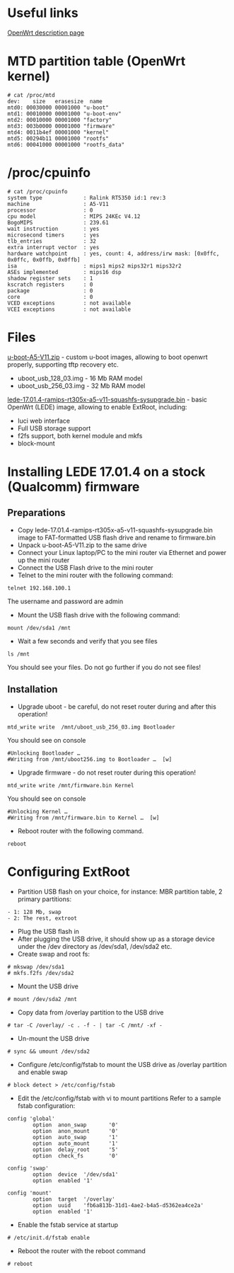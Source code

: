 # Useful links 

[OpenWrt description page](https://openwrt.org/toh/unbranded/a5-v11)

# MTD partition table (OpenWrt kernel)
```
# cat /proc/mtd
dev:    size   erasesize  name
mtd0: 00030000 00001000 "u-boot"
mtd1: 00010000 00001000 "u-boot-env"
mtd2: 00010000 00001000 "factory"
mtd3: 003b0000 00001000 "firmware"
mtd4: 0011b4ef 00001000 "kernel"
mtd5: 00294b11 00001000 "rootfs"
mtd6: 00041000 00001000 "rootfs_data"
```

# /proc/cpuinfo
```
# cat /proc/cpuinfo
system type             : Ralink RT5350 id:1 rev:3
machine                 : A5-V11
processor               : 0
cpu model               : MIPS 24KEc V4.12
BogoMIPS                : 239.61
wait instruction        : yes
microsecond timers      : yes
tlb_entries             : 32
extra interrupt vector  : yes
hardware watchpoint     : yes, count: 4, address/irw mask: [0x0ffc, 0x0ffc, 0x0ffb, 0x0ffb]
isa                     : mips1 mips2 mips32r1 mips32r2
ASEs implemented        : mips16 dsp
shadow register sets    : 1
kscratch registers      : 0
package                 : 0
core                    : 0
VCED exceptions         : not available
VCEI exceptions         : not available
```

# Files

[u-boot-A5-V11.zip](u-boot-A5-V11.zip) - custom u-boot images, allowing to boot openwrt properly, supporting tftp recovery etc. 

- uboot_usb_128_03.img - 16 Mb RAM model 
- uboot_usb_256_03.img - 32 Mb RAM model 

[lede-17.01.4-ramips-rt305x-a5-v11-squashfs-sysupgrade.bin](lede-17.01.4-ramips-rt305x-a5-v11-squashfs-sysupgrade.bin) - basic OpenWrt (LEDE) image, allowing to enable ExtRoot, including:

- luci web interface
- Full USB storage support
- f2fs support, both kernel module and mkfs
- block-mount

# Installing LEDE 17.01.4 on a stock (Qualcomm) firmware

## Preparations

- Copy lede-17.01.4-ramips-rt305x-a5-v11-squashfs-sysupgrade.bin image to FAT-formatted USB flash drive and rename to firmware.bin
- Unpack u-boot-A5-V11.zip to the same drive
- Connect your Linux laptop/PC to the mini router via Ethernet and power up the mini router
- Connect the USB Flash drive to the mini router
- Telnet to the mini router with the following command:
```
telnet 192.168.100.1
```
The username and password are admin
- Mount the USB flash drive with the following command:
```
mount /dev/sda1 /mnt
```
- Wait a few seconds and verify that you see files
```
ls /mnt
```
You should see your files. Do not go further if you do not see files!

## Installation

- Upgrade uboot - be careful, do not reset router during and after this operation!
```
mtd_write write  /mnt/uboot_usb_256_03.img Bootloader
```
You should see on console
```
#Unlocking Bootloader …
#Writing from /mnt/uboot256.img to Bootloader …  [w]
```
- Upgrade firmware - do not reset router during this operation!
```
mtd_write write /mnt/firmware.bin Kernel
```
You should see on console
```
#Unlocking Kernel …
#Writing from /mnt/firmware.bin to Kernel …  [w]
```
- Reboot router with the following command.
```
reboot
```

# Configuring ExtRoot

- Partition USB flash on your choice, for instance: MBR partition table, 2 primary partitions: 
```
- 1: 128 Mb, swap 
- 2: The rest, extroot 
```
- Plug the USB flash in 
- After plugging the USB drive, it should show up as a storage device under the /dev directory as /dev/sda1, /dev/sda2 etc. 
- Create swap and root fs: 
```
# mkswap /dev/sda1 
# mkfs.f2fs /dev/sda2
``` 
- Mount the USB drive
```
# mount /dev/sda2 /mnt
```
- Copy data from /overlay partition to the USB drive
```
# tar -C /overlay/ -c . -f - | tar -C /mnt/ -xf -
```
- Un-mount the USB drive
```
# sync && umount /dev/sda2
```
- Configure /etc/config/fstab to mount the USB drive as /overlay partition and enable swap
```
# block detect > /etc/config/fstab
```
- Edit the /etc/config/fstab with vi to mount partitions
Refer to a sample fstab configuration:
```
config 'global'
        option  anon_swap       '0'
        option  anon_mount      '0'
        option  auto_swap       '1'
        option  auto_mount      '1'
        option  delay_root      '5'
        option  check_fs        '0'

config 'swap'
        option  device  '/dev/sda1'
        option  enabled '1'

config 'mount'
        option  target  '/overlay'
        option  uuid    'fb6a813b-31d1-4ae2-b4a5-d5362ea4ce2a'
        option  enabled '1'
```

- Enable the fstab service at startup
```
# /etc/init.d/fstab enable
```
- Reboot the router with the reboot command
```
# reboot
```

